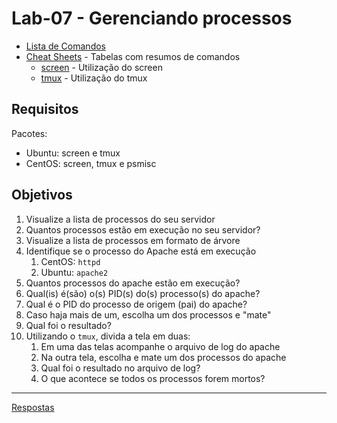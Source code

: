# Lab-07 - Gerenciando processos

- [Lista de Comandos](../comandos.md)
- [Cheat Sheets](../../cheatsheets) - Tabelas com resumos de comandos
    - [screen](../../cheatsheets/screen.md) - Utilização do screen
    - [tmux](../../cheatsheets/tmux.md) - Utilização do tmux

## Requisitos

Pacotes:
- Ubuntu: screen e tmux
- CentOS: screen, tmux e psmisc


## Objetivos

1. Visualize a lista de processos do seu servidor
2. Quantos processos estão em execução no seu servidor?
3. Visualize a lista de processos em formato de árvore
4. Identifique se o processo do Apache está em execução
    1. CentOS: `httpd`
    2. Ubuntu: `apache2`
5. Quantos processos do apache estão em execução?
6. Qual(is) é(são) o(s) PID(s) do(s) processo(s) do apache?
7. Qual é o PID do processo de origem (pai) do apache?
8. Caso haja mais de um, escolha um dos processos e "mate"
9. Qual foi o resultado?
10. Utilizando o `tmux`, divida a tela em duas:
    1. Em uma das telas acompanhe o arquivo de log do apache
    2. Na outra tela, escolha e mate um dos processos do apache
    3. Qual foi o resultado no arquivo de log?
    4. O que acontece se todos os processos forem mortos?


------------
[Respostas](respostas.md)
